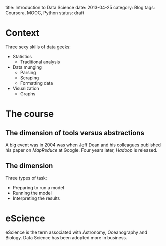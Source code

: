 title: Introduction to Data Science
date: 2013-04-25
category: Blog
tags: Coursera, MOOC, Python
status: draft

# Context
Three sexy skills of data geeks:
- Statistics
    - Traditional analysis
- Data munging
    - Parsing
    - Scraping
    - Formatting data
- Visualization
    - Graphs

# The course
## The dimension of tools versus abstractions
A big event was in 2004 was when Jeff Dean and his colleagues published his paper
on *MapReduce* at Google. 
Four years later, *Hadoop* is released.

## The dimension
Three types of task:
- Preparing to run a model
- Running the model
- Interpreting the results

# eScience

eScience is the term associated with Astronomy, Oceanography and Biology. Data Science
has been adopted more in business. 

